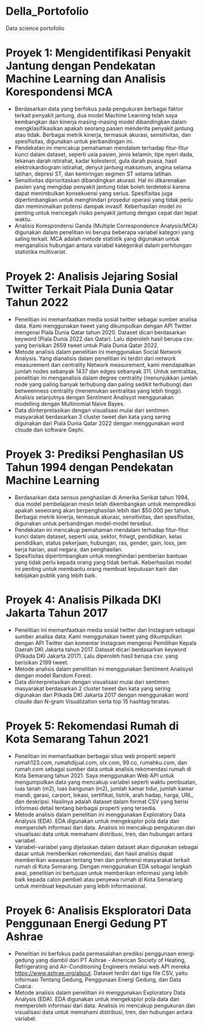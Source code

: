 # Della_Portofolio
Data science portofolio

# Proyek 1: Mengidentifikasi Penyakit Jantung dengan Pendekatan Machine Learning dan Analisis Korespondensi MCA
- Berdasarkan data yang berfokus pada pengukuran berbagai faktor terkait penyakit jantung, dua model Machine Learning telah saya kembangkan dan kinerja masing-masing model dibandingkan dalam mengklasifikasikan apakah seorang pasien menderita penyakit jantung atau tidak. Berbagai metrik kinerja, termasuk akurasi, sensitivitas, dan spesifisitas, digunakan untuk perbandingan ini.
- Pendekatan ini mencakup pemahaman mendalam terhadap fitur-fitur kunci dalam dataset, seperti usia pasien, jenis kelamin, tipe nyeri dada, tekanan darah istirahat, kadar kolesterol, gula darah puasa, hasil elektrokardiogram istirahat, denyut jantung maksimum, angina selama latihan, depresi ST, dan kemiringan segmen ST selama latihan.
- Sensitivitas diprioritaskan dibandingkan akurasi. Hal ini dikarenakan pasien yang mengidap penyakit jantung tidak boleh terdeteksi karena dapat menimbulkan konsekuensi yang serius. Spesifisitas juga dipertimbangkan untuk menghindari prosedur operasi yang tidak perlu dan meminimalkan potensi dampak invasif. Keberhasilan model ini penting untuk mencegah risiko penyakit jantung dengan cepat dan tepat waktu.
- Analisis Korespondensi Ganda (Multiple Correspondence Analysis/MCA) digunakan dalam penelitian ini berupa beberapa variabel kategori yang saling terkait. MCA adalah metode statistik yang digunakan untuk menganalisis hubungan antara variabel kategorikal dalam perhitungan statistika multivariat.

# Proyek 2: Analisis Jejaring Sosial Twitter Terkait Piala Dunia Qatar Tahun 2022
- Penelitian ini memanfaatkan media sosial twitter sebagai sumber analisa data. Kami menggunakan tweet yang dikumpulkan dengan API Twitter mengenai Piala Dunia Qatar tahun 2020. Dataset dicari berdasarkan keyword (Piala Dunia 2022 dan Qatar). Lalu diperoleh hasil berupa csv. yang berisikan 2659 tweet untuk Piala Dunia Qatar  2022.
- Metode analisis dalam penelitian ini menggunakan Social Network Analysis. Yang dianalisis dalam penelitian ini terdiri dari network measurement dan centrality Network measurement, kami mendapatkan jumlah nodes sebanyak 1437 dan edges sebanyak 311. Untuk sentralitas, penelitian ini menganalisis dalam degree centrality (menunjukkan jumlah node yang paling banyak terhubung dan paling sedikit terhubung) dan betweenness centrality (menemukan sentralitas yang lebih tinggi). Analisis selanjutnya dengan Sentiment Analisyst menggunakan modelling dengan Multinomial Naive Bayes.
- Data diinterpretasikan dengan visualisasi mulai dari sentimen masyarakat berdasarkan 3 cluster tweet dan kata yang sering digunakan dari Piala Dunia Qatar 2022 dengan menggunakan word cloude dan software Gephi.

# Proyek 3: Prediksi Penghasilan US Tahun 1994 dengan Pendekatan Machine Learning
- Berdasarkan data sensus penghasilan di Amerika Serikat tahun 1994, dua model pembelajaran mesin telah dikembangkan untuk memprediksi apakah seseorang akan berpenghasilan lebih dari $50.000 per tahun. Berbagai metrik kinerja, termasuk akurasi, sensitivitas, dan spesifisitas, digunakan untuk perbandingan model-model tersebut.
- Pendekatan ini mencakup pemahaman mendalam terhadap fitur-fitur kunci dalam dataset, seperti usia, sektor, fnlwgt, pendidikan, kelas pendidikan, status pekerjaan, hubungan, ras, gender, gain, loss, jam kerja harian, asal negara, dan penghasilan.
- Spesifisitas dipertimbangkan untuk menghindari pemberian bantuan yang tidak perlu kepada orang yang tidak berhak. Keberhasilan model ini penting untuk membantu orang membuat keputusan karir dan kebijakan publik yang lebih baik.

# Proyek 4: Analisis Pilkada DKI Jakarta Tahun 2017
- Penelitian ini memanfaatkan media sosial twitter dan Instagram sebagai sumber analisa data. Kami menggunakan tweet yang dikumpulkan dengan API Twitter dan komentar Instagram mengenai Pemilihan Kepala Daerah DKI Jakarta tahun 2017. Dataset dicari berdasarkan keyword (Pilkada DKI Jakarta 2017). Lalu diperoleh hasil berupa csv. yang berisikan 2199 tweet.
- Metode analisis dalam penelitian ini menggunakan  Sentiment Analisyst dengan model Random Forest.
- Data diinterpretasikan dengan visualisasi mulai dari sentimen masyarakat berdasarkan 2 cluster tweet dan kata yang sering digunakan dari Pilkada DKI Jakarta 2017 dengan menggunakan word cloude dan N-gram Visualization serta top 15 hashtag teratas.

# Proyek 5: Rekomendasi Rumah di Kota Semarang Tahun 2021
- Penelitian ini memanfaatkan berbagai situs web properti seperti rumah123.com, rumahdijual.com, olx.com, 99.co, rumahku.com, dan rumah.com sebagai sumber data untuk analisis rekomendasi rumah di Kota Semarang tahun 2021. Saya menggunakan Web API untuk mengumpulkan data yang mencakup variabel seperti waktu pembuatan, luas tanah (m2), luas bangunan (m2), jumlah kamar tidur, jumlah kamar mandi, garasi, carport, lokasi, sertifikat, listrik, arah hadap, harga, URL, dan deskripsi. Hasilnya adalah dataset dalam format CSV yang berisi informasi detail tentang berbagai properti yang tersedia.
- Metode analisis dalam penelitian ini menggunakan Exploratory Data Analysis (EDA). EDA digunakan untuk mengeksplor pola data dan memperoleh informasi dari data. Analisis ini mencakup pengukuran dan visualisasi data untuk memahami distribusi, tren, dan hubungan antara variabel.
- Variabel-variabel yang dijelaskan dalam dataset akan digunakan sebagai dasar untuk memberikan rekomendasi, dan hasil analisis dapat memberikan wawasan tentang tren dan preferensi masyarakat terkait rumah di Kota Semarang. Dengan menggunakan EDA sebagai langkah awal, penelitian ini bertujuan untuk memberikan informasi yang lebih baik kepada calon pembeli atau penyewa rumah di Kota Semarang untuk membuat keputusan yang lebih informasional.

# Proyek 6: Analisis Eksploratori Data Penggunaan Energi Gedung PT Ashrae
- Penelitian ini berfokus pada permasalahan prediksi penggunaan energi gedung yang diambil dari PT Ashrae - American Society of Heating, Refrigerating and Air-Conditioning Engineers melalui web API mereka https://www.ashrae.org/about. Dataset terdiri dari tiga file CSV, yaitu Informasi Tentang Gedung, Penggunaan Energi Gedung, dan Data Cuaca.
- Metode analisis dalam penelitian ini menggunakan Exploratory Data Analysis (EDA). EDA digunakan untuk mengeksplor pola data dan memperoleh informasi dari data. Analisis ini mencakup pengukuran dan visualisasi data untuk memahami distribusi, tren, dan hubungan antara variabel.
